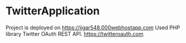 # TwitterApplication
Project is deployed on https://jigar548.000webhostapp.com
Used PHP library Twitter OAuth REST API. https://twitteroauth.com
